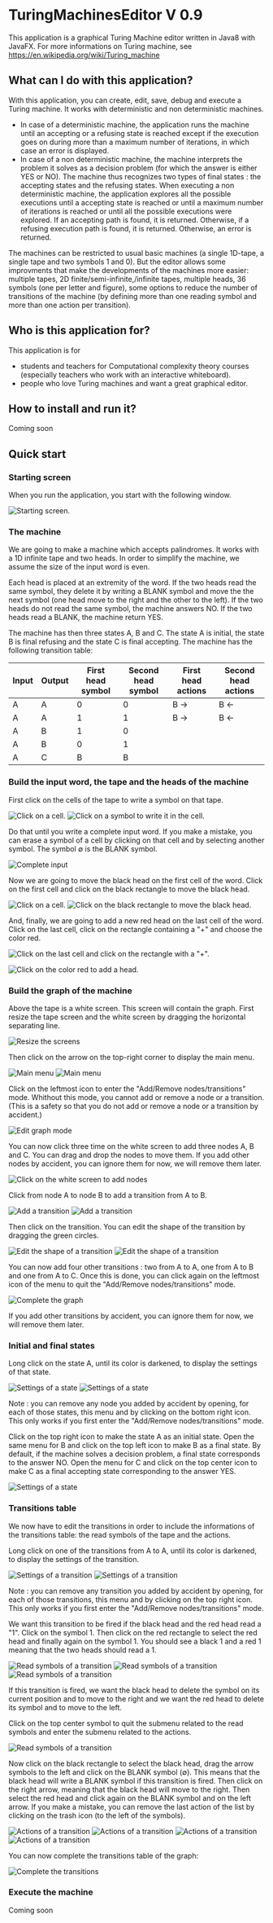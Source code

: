 # TuringMachinesEditor V 0.9

This application is a graphical Turing Machine editor written in Java8 with JavaFX. For more informations on Turing machine, see https://en.wikipedia.org/wiki/Turing_machine 

## What can I do with this application?

With this application, you can create, edit, save, debug and execute a Turing machine. It works with deterministic and non deterministic machines.

* In case of a deterministic machine, the application runs the machine until an accepting or a refusing state is reached except if the execution goes on during more than a maximum number of iterations, in which case an error is displayed.
* In case of a non deterministic machine, the machine interprets the problem it solves as a decision problem (for which the answer is either YES or NO). The machine thus recognizes two types of final states : the accepting states and the refusing states. When executing a non deterministic machine, the application explores all the possible executions until a accepting state is reached or until a maximum number of iterations is reached or until all the possible executions were explored. If an accepting path is found, it is returned. Otherwise, if a refusing execution path is found, it is returned. Otherwise, an error is returned.

The machines can be restricted to usual basic machines (a single 1D-tape, a single tape and two symbols 1 and 0). But the editor allows some improvments that make the developments of the machines more easier: multiple tapes, 2D finite/semi-infinite,/infinite tapes, multiple heads, 36 symbols (one per letter and figure), some options to reduce the number of transitions of the machine (by defining more than one reading symbol and more than one action per transition).

## Who is this application for?

This application is for
* students and teachers for Computational complexity theory courses (especially teachers who work with an interactive whiteboard).
* people who love Turing machines and want a great graphical editor.

## How to install and run it?
 
Coming soon
 
## Quick start

### Starting screen 

When you run the application, you start with the following window.

![Starting screen.](https://raw.githubusercontent.com/mouton5000/TuringMachinesEditor/master/doc/quickstart01.png)

### The machine

We are going to make a machine which accepts palindromes. It works with a 1D infinite tape and two heads. In order to simplify the machine, we assume the size of the input word is even.

Each head is placed at an extremity of the word. If the two heads read the same symbol, they delete it by writing a BLANK symbol and move the the next symbol (one head move to the right and the other to the left). If the two heads do not read the same symbol, the machine answers NO. If the two heads read a BLANK, the machine return YES.

The machine has then three states A, B and C. The state A is initial, the state B is final refusing and the state C is final accepting. The machine has the following transition table:

| Input | Output | First head symbol | Second head symbol | First head actions | Second head actions |
|-------|--------|-------------------|--------------------|--------------------|---------------------|
| A     | A      | 0                 | 0                  | B &#8594;          | B &#8592;           |
| A     | A      | 1                 | 1                  | B &#8594;          | B &#8592;           |
| A     | B      | 1                 | 0                  |                    |                     |
| A     | B      | 0                 | 1                  |                    |                     |
| A     | C      | B                 | B                  |                    |                     |


### Build the input word, the tape and the heads of the machine

First click on the cells of the tape to write a symbol on that tape. 

![Click on a cell.](https://raw.githubusercontent.com/mouton5000/TuringMachinesEditor/master/doc/quickstart02.png) ![Click on a symbol to write it in the cell.](https://raw.githubusercontent.com/mouton5000/TuringMachinesEditor/master/doc/quickstart03.png)

Do that until you write a complete input word. If you make a mistake, you can erase a symbol of a cell by clicking on that cell and by selecting another symbol. The symbol &#x2205; is the BLANK symbol.

![Complete input](https://raw.githubusercontent.com/mouton5000/TuringMachinesEditor/master/doc/quickstart04.png) 

Now we are going to move the black head on the first cell of the word. Click on the first cell and click on the black rectangle to move the black head. 

![Click on a cell.](https://raw.githubusercontent.com/mouton5000/TuringMachinesEditor/master/doc/quickstart05.png) ![Click on the black rectangle to move the black head.](https://raw.githubusercontent.com/mouton5000/TuringMachinesEditor/master/doc/quickstart06.png)

And, finally, we are going to add a new red head on the last cell of the word. Click on the last cell, click on the rectangle containing a "+" and choose the color red.

![Click on the last cell and click on the rectangle with a "+".](https://raw.githubusercontent.com/mouton5000/TuringMachinesEditor/master/doc/quickstart07.png)

![Click on the color red to add a head.](https://raw.githubusercontent.com/mouton5000/TuringMachinesEditor/master/doc/quickstart08.png)

### Build the graph of the machine

Above the tape is a white screen. This screen will contain the graph. First resize the tape screen and the white screen by dragging the horizontal separating line. 

![Resize the screens](https://raw.githubusercontent.com/mouton5000/TuringMachinesEditor/master/doc/quickstart09.png)

Then click on the arrow on the top-right corner to display the main menu.

![Main menu](https://raw.githubusercontent.com/mouton5000/TuringMachinesEditor/master/doc/quickstart10.png)
![Main menu](https://raw.githubusercontent.com/mouton5000/TuringMachinesEditor/master/doc/quickstart11.png)

Click on the leftmost icon to enter the "Add/Remove nodes/transitions" mode. Whithout this mode, you cannot add or remove a node or a transition. (This is a safety so that you do not add or remove a node or a transition by accident.)

![Edit graph mode](https://raw.githubusercontent.com/mouton5000/TuringMachinesEditor/master/doc/quickstart12.png)

You can now click three time on the white screen to add three nodes A, B and C. You can drag and drop the nodes to move them. If you add other nodes by accident, you can ignore them for now, we will remove them later.

![Click on the white screen to add nodes](https://raw.githubusercontent.com/mouton5000/TuringMachinesEditor/master/doc/quickstart13.png)

Click from node A to node B to add a transition from A to B.

![Add a transition](https://raw.githubusercontent.com/mouton5000/TuringMachinesEditor/master/doc/quickstart14.png)
![Add a transition](https://raw.githubusercontent.com/mouton5000/TuringMachinesEditor/master/doc/quickstart15.png)

Then click on the transition. You can edit the shape of the transition by dragging the green circles. 

![Edit the shape of a transition](https://raw.githubusercontent.com/mouton5000/TuringMachinesEditor/master/doc/quickstart16.png)
![Edit the shape of a transition](https://raw.githubusercontent.com/mouton5000/TuringMachinesEditor/master/doc/quickstart17.png)

You can now add four other transitions : two from A to A, one from A to B and one from A to C. Once this is done, you can click again on the leftmost icon of the menu to quit the "Add/Remove nodes/transitions" mode.

![Complete the graph](https://raw.githubusercontent.com/mouton5000/TuringMachinesEditor/master/doc/quickstart18.png)

If you add other transitions by accident, you can ignore them for now, we will remove them later.
 
### Initial and final states

Long click on the state A, until its color is darkened, to display the settings of that state. 

![Settings of a state](https://raw.githubusercontent.com/mouton5000/TuringMachinesEditor/master/doc/quickstart19.png)
![Settings of a state](https://raw.githubusercontent.com/mouton5000/TuringMachinesEditor/master/doc/quickstart20.png)

Note : you can remove any node you added by accident by opening, for each of those states, this menu and by clicking on the bottom right icon. This only works if you first enter the "Add/Remove nodes/transitions" mode.

Click on the top right icon to make the state A as an initial state. Open the same menu for B and click on the top left icon to make B as a final state. By default, if the machine solves a decision problem, a final state corresponds to the answer NO.  Open the menu for C and click on the top center icon to make C as a final accepting state corresponding to the answer YES.

![Settings of a state](https://raw.githubusercontent.com/mouton5000/TuringMachinesEditor/master/doc/quickstart21.png)
 
### Transitions table

We now have to edit the transitions in order to include the informations of the transitions table: the read symbols of the tape and the actions.

Long click on one of the transitions from A to A, until its color is darkened, to display the settings of the transition.

![Settings of a transition](https://raw.githubusercontent.com/mouton5000/TuringMachinesEditor/master/doc/quickstart22.png)
![Settings of a transition](https://raw.githubusercontent.com/mouton5000/TuringMachinesEditor/master/doc/quickstart23.png)

Note : you can remove any transition you added by accident by opening, for each of those transitions, this menu and by clicking on the top right icon. This only works if you first enter the "Add/Remove nodes/transitions" mode.

We want this transition to be fired if the black head and the red head read a "1". Click on the symbol 1. Then click on the red rectangle to select the red head and finally again on the symbol 1. You should see a black 1 and a red 1 meaning that the two heads should read a 1. 

![Read symbols of a transition](https://raw.githubusercontent.com/mouton5000/TuringMachinesEditor/master/doc/quickstart24.png)
![Read symbols of a transition](https://raw.githubusercontent.com/mouton5000/TuringMachinesEditor/master/doc/quickstart25.png)
![Read symbols of a transition](https://raw.githubusercontent.com/mouton5000/TuringMachinesEditor/master/doc/quickstart26.png)

If this transition is fired, we want the black head to delete the symbol on its current position and to move to the right and we want the red head to delete its symbol and to move to the left.

Click on the top center symbol to quit the submenu related to the read symbols and enter the submenu related to the actions.

![Read symbols of a transition](https://raw.githubusercontent.com/mouton5000/TuringMachinesEditor/master/doc/quickstart27.png)

Now click on the black rectangle to select the black head, drag the arrow symbols to the left and click on the BLANK symbol (&#x2205;). This means that the black head will write a BLANK symbol if this transition is fired. Then click on the right arrow, meaning that the black head will move to the right. Then select the red head and click again on the BLANK symbol and on the left arrow. If you make a mistake, you can remove the last action of the list by clicking on the trash icon (to the left of the symbols). 

![Actions of a transition](https://raw.githubusercontent.com/mouton5000/TuringMachinesEditor/master/doc/quickstart28.png)
![Actions of a transition](https://raw.githubusercontent.com/mouton5000/TuringMachinesEditor/master/doc/quickstart29.png)
![Actions of a transition](https://raw.githubusercontent.com/mouton5000/TuringMachinesEditor/master/doc/quickstart30.png)
![Actions of a transition](https://raw.githubusercontent.com/mouton5000/TuringMachinesEditor/master/doc/quickstart31.png)

You can now complete the transitions table of the graph:

![Complete the transitions](https://raw.githubusercontent.com/mouton5000/TuringMachinesEditor/master/doc/quickstart32.png)

### Execute the machine

Coming soon
